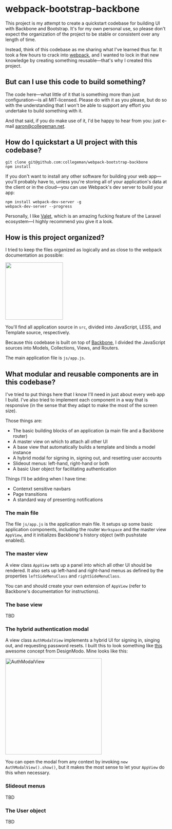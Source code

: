 # webpack-bootstrap-backbone

This project is my attempt to create a quickstart codebase for
building UI with Backbone and Bootstrap. It's for my own personal
use, so please don't expect the organization of the project to
be stable or consistent over any length of time.

Instead, think of this codebase as me sharing what I've learned thus far.
It took a few hours to crack into [webpack](http://webpack.github.io/docs/),
and I wanted to lock in that new knowledge by creating something
reusable&mdash;that's why I created this project.

## But can I use this code to build something?

The code here&mdash;what little of it that is something more
than just configuration&mdash;is all MIT-licensed. Please do with
it as you please, but do so with the understanding that I won't be able
to support any effort you undertake to build something with it.

And that said, if you do make use of it, I'd be happy to hear
from you: just e-mail [aaron@collegeman.net](mailto:aaron@collegeman.net).

## How do I quickstart a UI project with this codebase?

    git clone git@github.com:collegeman/webpack-bootstrap-backbone
    npm install

If you don't want to install any other software for building your
web app&mdash;you'll probably have to, unless you're storing all
of your application's data at the client or in the cloud&mdash;you
can use Webpack's dev server to build your app:

    npm install webpack-dev-server -g
    webpack-dev-server --progress

Personally, I like [Valet](https://github.com/laravel/valet), which is
an amazing fucking feature of the Laravel ecosystem&mdash;I highly
recommend you give it a look.

## How is this project organized?

I tried to keep the files organized as logically and as close to
the webpack documentation as possible:

<img src="http://cl.ly/3b0P1q0D2Q1z/Screen%20Shot%202016-07-02%20at%2012.21.15%20PM.png" width="179px">

You'll find all application source in `src`, divided into JavaScript,
LESS, and Template source, respectively. 

Because this codebase is built on top of [Backbone](http://backbonejs.org),
I divided the JavaScript sources into Models, Collections, Views, and Routers.

The main application file is `js/app.js`.

## What modular and reusable components are in this codebase?

I've tried to put things here that I know I'll need in just about
every web app I build. I've also tried to implement each component
in a way that is responsive (in the sense that they adapt to make
the most of the screen size). 

Those things are:

- The basic building blocks of an application (a main file and a Backbone router)
- A master view on which to attach all other UI
- A base view that automatically builds a template and binds a model instance
- A hybrid modal for signing in, signing out, and resetting user accounts
- Slideout menus: left-hand, right-hand or both
- A basic User object for facilitating authentication

Things I'll be adding when I have time:

- Contenxt sensitive navbars
- Page transitions
- A standard way of presenting notifications

### The main file

The file `js/app.js` is the application main file. It setups up some basic
application components, including the router `Workspace` and the master
view `AppView`, and it initializes Backbone's history object (with pushstate
enabled).

### The master view

A view class `AppView` sets up a panel into which all other UI should be
rendered. It also sets up left-hand and right-hand menus as defined by
the properties `leftSideMenuClass` and `rightSideMenuClass`. 

You can and should create your own extension of `AppView` (refer to
Backbone's documentation for instructions).

### The base view

TBD

### The hybrid authentication modal

A view class `AuthModalView` implements a hybrid UI for signing in,
singing out, and requesting password resets. I built this to look
something like [this](https://www.facebook.com/designmodo/posts/1016706261712043)
awesome concept from DesignModo. Mine looks like this:

<img src="https://s3.amazonaws.com/f.cl.ly/items/3j1E2V2m241p2b0J1l3f/Screen%20Recording%202016-07-02%20at%2011.58%20AM.gif" alt="AuthModalView" width="300">

You can open the modal from any context by invoking `new AuthModalView().show()`,
but it makes the most sense to let your `AppView` do this when necessary.

### Slideout menus

TBD

### The User object

TBD